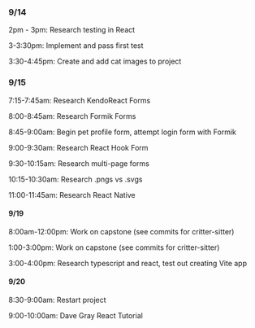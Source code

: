 ### 9/14
2pm - 3pm: Research testing in React

3-3:30pm: Implement and pass first test

3:30-4:45pm: Create and add cat images to project

### 9/15
7:15-7:45am: Research KendoReact Forms

8:00-8:45am: Research Formik Forms

8:45-9:00am: Begin pet profile form, attempt login form with Formik

9:00-9:30am: Research React Hook Form

9:30-10:15am: Research multi-page forms

10:15-10:30am: Research .pngs vs .svgs

11:00-11:45am: Research React Native

#### 9/19
8:00am-12:00pm:
Work on capstone (see commits for critter-sitter)

1:00-3:00pm:
Work on capstone (see commits for critter-sitter)

3:00-4:00pm:
Research typescript and react, test out creating Vite app

#### 9/20
8:30-9:00am: Restart project 

9:00-10:00am: Dave Gray React Tutorial

